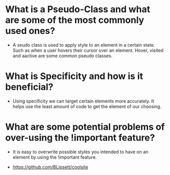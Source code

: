 # What is a Pseudo-Class and what are some of the most commonly used ones?

- A seudo class is used to apply style to an element in a certain state. Such as when a user hovers their cursor over an element. Hover, visited and aactive are some common pseudo classes.

# What is Specificity and how is it beneficial?

- Using specificity we can target certain elements more accurately. It helps use the least amount of code to get the element of our choosing.

# What are some potential problems of over-using the !important feature?

- It is easy to overwrite possible styles you intended to have on an element by using the !important feature.

- https://github.com/BLipsett/coolsite
